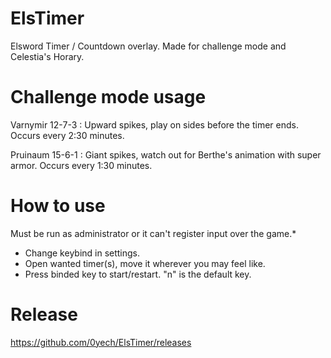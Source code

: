 # ElsTimer
Elsword Timer / Countdown overlay. Made for challenge mode and Celestia's Horary.

# Challenge mode usage

Varnymir 12-7-3 : Upward spikes, play on sides before the timer ends. Occurs every 2:30 minutes.

Pruinaum 15-6-1 : Giant spikes, watch out for Berthe's animation with super armor. Occurs every 1:30 minutes.

# How to use

Must be run as administrator or it can't register input over the game.*

- Change keybind in settings.
- Open wanted timer(s), move it wherever you may feel like.
- Press binded key to start/restart. "n" is the default key.

# Release

https://github.com/0yech/ElsTimer/releases
